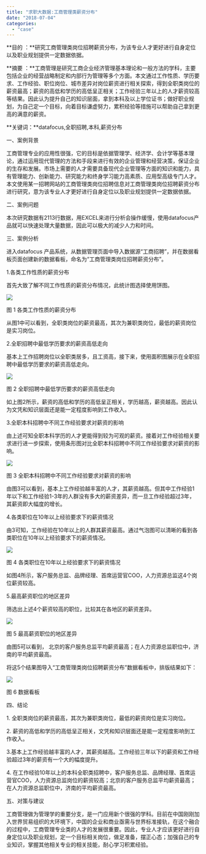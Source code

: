 ```yaml
---
title: "求职大数据:工商管理类薪资分布"
date: "2018-07-04"
categories: 
  - "case"
---
```


**目的 ：**研究工商管理类岗位招聘薪资分布，为该专业人才更好进行自身定位以及职业规划提供一定数据依据。

**摘要 ：**工商管理是研究工商企业经济管理基本理论和一般方法的学科，主要包括企业的经营战略制定和内部行为管理等多个方面。本文通过工作性质、学历要求、工作经验、职位岗位、城市差异对岗位薪资进行相关探索，得到全职类岗位的薪资最高；薪资的高低和学历的高低呈正相关；工作经验三年以上的人才薪资较高等结果。因此认为提升自己的知识层面，拿到本科及以上学位证书；做好职业规划，为自己定一个目标，向着目标谦虚努力，累积经验等措施可以帮助自己拿到更高的满意的薪资。

**关键词：**datafocus,全职招聘,本科,薪资分布

一、案例背景

工商管理专业的应用性很强，它的目标是依据管理学、经济学、会计学等基本理论，通过运用现代管理的方法和手段来进行有效的企业管理和经营决策，保证企业的生存和发展。市场上需要的人才需要具备现代企业管理等方面的知识和能力，具有管理能力、创新能力、研究能力和终身学习能力高素质、应用型高级专门人才。本文使用某一招聘网站的工商管理类岗位招聘信息对工商管理类岗位招聘薪资分布进行研究，意为该专业人才更好进行自身定位以及职业规划提供一定数据依据。

二、案例问题

本次研究数据有2113行数据，用EXCEL来进行分析会操作缓慢，使用datafocus产品就可以快速处理大量数据，因此可以极大的减少人力和时间。

三、案例分析

进入datafocus 产品系统，从数据管理页面中导入数据源“工商招聘”，并在数据看板页面创建新的数据看板，命名为“工商管理类岗位招聘薪资分布”。

1.各类工作性质的薪资分布

首先大致了解不同工作性质的薪资分布情况，此统计图选择使用饼图。

![](images/word-image-7.png)

图 1 各类工作性质的薪资分布

从图1中可以看到，全职类岗位的薪资最高，其次为兼职类岗位，最低的薪资岗位是实习岗位。

2.全职招聘中最低学历要求的薪资高低走向

基本上工作招聘岗位以全职类居多，且工资高，接下来，使用面积图展示在全职招聘中最低学历要求的薪资高低走向。

![](images/word-image-8.png)

图 2 全职招聘中最低学历要求的薪资高低走向

如上图2所示，薪资的高低和学历的高低呈正相关，学历越高，薪资越高。因此认为文凭和知识层面还是能一定程度影响到工作收入。

3.全职本科招聘中不同工作经验要求对薪资的影响

由上述可知全职本科学历的人才更能得到较为可观的薪资。接着对工作经验相关要求进行进一步探索，使用条形图对比全职本科招聘中不同工作经验要求对薪资的影响。

![](images/word-image-9.png)

图 3 全职本科招聘中不同工作经验要求对薪资的影响

由图3可以看到，基本上工作经验越丰富的人才，其薪资越高。但其中工作经验1年以下和工作经验1-3年的人群没有多大的薪资差异，而一旦工作经验超过3年，其薪资即大幅度的增长。

4.各类职位在10年以上经验要求下的薪资情况

由3可知，工作经验在10年以上的人群其薪资最高。通过气泡图可以清晰的看到各类职位在10年以上经验要求下的薪资情况。

![](images/word-image-10.png)

图 4 各类职位在10年以上经验要求下的薪资情况

如图4所示，客户服务总监、品牌经理、首席运营官COO，人力资源总监这4个岗位薪资较高。

5.最高薪资职位的地区差异

筛选出上述4个薪资较高的职位，比较其在各地区的薪资差异。

![](images/word-image-11.png)

图 5 最高薪资职位的地区差异

由图5可以看到， 北京的客户服务总监平均薪资最高；在人力资源总监职位中，济南的平均薪资最高。

将这5个结果图导入“工商管理类岗位招聘薪资分布”数据看板中，排版结果如下：

![](images/word-image-12.png)

图 6 数据看板

四、结论

1\. 全职类岗位的薪资最高，其次为兼职类岗位，最低的薪资岗位是实习岗位。

2\. 薪资的高低和学历的高低呈正相关，文凭和知识层面还是能一定程度影响到工作收入。

3.基本上工作经验越丰富的人才，其薪资越高。工作经验三年以下的薪资和工作经验超过3年的薪资有一个大的幅度提升。

4\. 在工作经验10年以上的本科全职类招聘中，客户服务总监、品牌经理、首席运营官COO，人力资源总监岗位的薪资较高；北京的客户服务总监平均薪资最高；在人力资源总监职位中，济南的平均薪资最高。

五、对策与建议

工商管理做为管理学的重要分支，是一门应用新个很强的学科。目前在中国刚刚加入世界贸易组织的大环境下，中国的企业和商业亟需与世界标准接轨，在这个融合的过程中，工商管理专业类的人才的发展很重要。因此，专业人才应该更好进行自身定位以及职业规划，定一个目标相关岗位，做足准备，摆正心态；加强自己的专业知识，掌握其他相关专业的相关技能，耐心学习积累经验。
